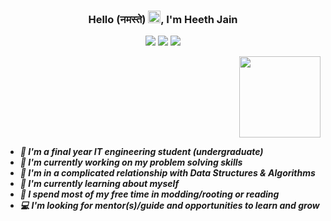 ### <h3 align="center">Hello (नमस्ते) <img src="https://raw.githubusercontent.com/MartinHeinz/MartinHeinz/master/wave.gif" width="20px">, I'm Heeth Jain </h3>

<p align="center">
    <!-- Website
    <a href="https://twitter.com/heethjain21"><img src="https://img.shields.io/badge/-heethjain21.github.io-111111?style=flat&logo=Google-Chrome&logoColor=white"/></a> -->
    <!-- Linkedin -->
    <a href="https://www.linkedin.com/in/heethjain21"><img src="https://img.shields.io/badge/-heethjain21-0077B5?style=flat&logo=Linkedin&logoColor=white"/></a>
    <!-- Mail -->
    <a href="mailto:hello@heethjain.com"><img src="https://img.shields.io/badge/-hello@heethjain.com-D14836?style=flat&logo=Gmail&logoColor=white"/></a>
    <!-- Twitter -->
    <a href="https://twitter.com/heethjain21"><img src="https://img.shields.io/badge/-@heethjain21-1877F2?style=flat&logo=Twitter&logoColor=white"/></a>
</p>

<img align="right" height="130em" src="https://github-readme-stats-eight-theta.vercel.app/api?username=heethjain21&show_icons=true&theme=algolia&include_all_commits=true&count_private=true"/>
<div>
    <h5>
    <ul style="display: inline-block; text-align: left;">
        <li>🏫 I'm a final year IT engineering student (undergraduate)
        </li>
        <li>🔭 I'm currently working on my problem solving skills
        </li>
        <li>💖 I'm in a complicated relationship with Data Structures & Algorithms
        </li>
        <li>🌱 I'm currently learning about myself
        </li>
        <li>🌟 I spend most of my free time in modding/rooting or reading
        </li>
        <li>💻 I'm looking for mentor(s)/guide and opportunities to learn and grow
        </li>
    </ul>   
    </h5>        
</div>
